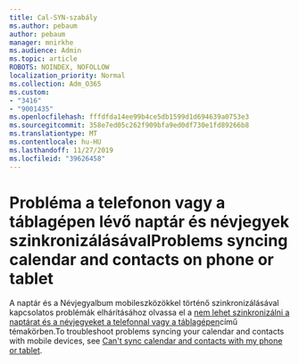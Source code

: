 ```yaml
---
title: Cal-SYN-szabály
ms.author: pebaum
author: pebaum
manager: mnirkhe
ms.audience: Admin
ms.topic: article
ROBOTS: NOINDEX, NOFOLLOW
localization_priority: Normal
ms.collection: Adm_O365
ms.custom:
- "3416"
- "9001435"
ms.openlocfilehash: fffdfda14ee99b4ce5db1599d1d694639a0753e3
ms.sourcegitcommit: 358e7ed05c262f909bfa9ed0df730e1fd89266b8
ms.translationtype: MT
ms.contentlocale: hu-HU
ms.lasthandoff: 11/27/2019
ms.locfileid: "39626458"
---
```

# <a name="problems-syncing-calendar-and-contacts-on-phone-or-tablet"></a><span data-ttu-id="a7e73-102">Probléma a telefonon vagy a táblagépen lévő naptár és névjegyek szinkronizálásával</span><span class="sxs-lookup"><span data-stu-id="a7e73-102">Problems syncing calendar and contacts on phone or tablet</span></span>

<span data-ttu-id="a7e73-103">A naptár és a Névjegyalbum mobileszközökkel történő szinkronizálásával kapcsolatos problémák elhárításához olvassa el a [nem lehet szinkronizálni a naptárat és a névjegyeket a telefonnal vagy a táblagépen](https://support.office.com/article/can-t-sync-calendar-and-contacts-with-my-phone-or-tablet-8479d764-b9f5-4fff-ba88-edd7c265df9f)című témakörben.</span><span class="sxs-lookup"><span data-stu-id="a7e73-103">To troubleshoot problems syncing your calendar and contacts with mobile devices, see [Can't sync calendar and contacts with my phone or tablet](https://support.office.com/article/can-t-sync-calendar-and-contacts-with-my-phone-or-tablet-8479d764-b9f5-4fff-ba88-edd7c265df9f).</span></span>